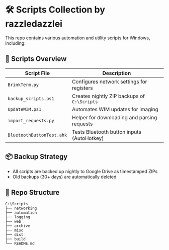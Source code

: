 # 🛠 Scripts Collection by razzledazzlei

This repo contains various automation and utility scripts for Windows, including:

## 🔧 Scripts Overview

| Script File                  | Description                                      |
|-----------------------------|--------------------------------------------------|
| `BrinkTerm.py`              | Configures network settings for registers        |
| `backup_scripts.ps1`        | Creates nightly ZIP backups of `C:\Scripts`      |
| `UpdateWIM.ps1`             | Automates WIM updates for imaging                |
| `import_requests.py`        | Helper for downloading and parsing requests      |
| `BluetoothButtonTest.ahk`   | Tests Bluetooth button inputs (AutoHotkey)       |

## 📦 Backup Strategy

- All scripts are backed up nightly to Google Drive as timestamped ZIPs
- Old backups (30+ days) are automatically deleted

## 📁 Repo Structure

```
C:\Scripts
├── networking
├── automation
├── logging
├── web
├── archive
├── misc
├── dist
├── build
└── README.md
```